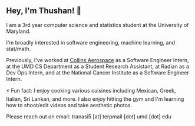 ## Hey, I'm Thushan! 👋

<!--
**thushanr32/thushanr32** is a ✨ _special_ ✨ repository because its `README.md` (this file) appears on your GitHub profile.

Here are some ideas to get you started:

- 🔭 I’m currently working on ...
- 🌱 I’m currently learning ...
- 👯 I’m looking to collaborate on ...
- 🤔 I’m looking for help with ...
- 💬 Ask me about ...
- 📫 How to reach me: ...
- 😄 Pronouns: ...
- ⚡ Fun fact: ...
-->

I am a 3rd year computer science and statistics student at the University of Maryland.

I'm broadly interested in software engineering, machine learning, and stat/math.

Previously, I've worked at [Collins Aerospace](https://www.collinsaerospace.com/) as a Software Engineer Intern, at the UMD CS Department as a Student Research Assistant, at Radian as a Dev Ops Intern, and at the National Cancer Institute as a Software Engineer Intern.

⚡ Fun fact: I enjoy cooking various cuisines including Mexican, Greek, Italian, Sri Lankan, and more. I also enjoy hitting the gym and I'm learning how to shoot/edit videos and take aesthetic photos.

Please reach out on email: tranasi5 [at] terpmail [dot] umd [dot] edu

